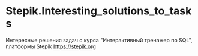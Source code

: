 # Stepik.Interesting_solutions_to_tasks
Интересные решения задач с курса "Интерактивный тренажер по SQL", платформы Stepik https://stepik.org
